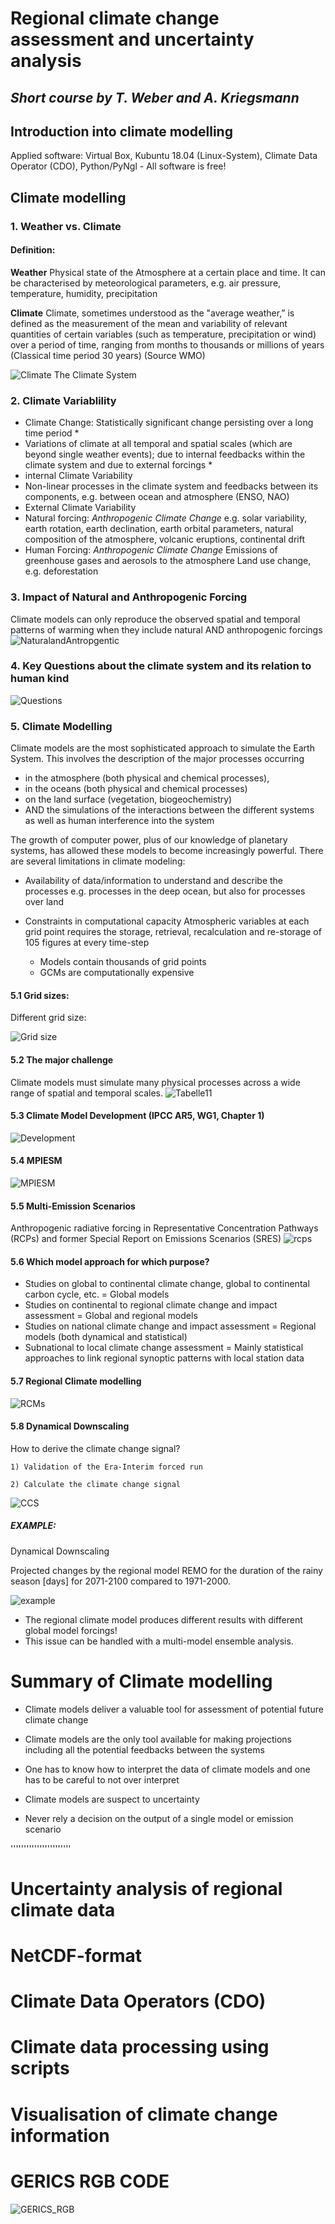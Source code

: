 # **Regional climate change assessment and uncertainty analysis**
## *Short course by T. Weber and A. Kriegsmann*

## Introduction into climate modelling

Applied software: Virtual Box, Kubuntu 18.04 (Linux-System), Climate Data Operator (CDO), Python/PyNgl - All software is free!

## Climate modelling
### 1. Weather vs. Climate
#### Definition:
**Weather**
Physical state of the Atmosphere
at a certain place and time. It can be characterised by meteorological parameters, e.g. air pressure, temperature, humidity, precipitation

**Climate**
Climate, sometimes understood as the "average weather,” is defined as the measurement of the mean and variability of relevant quantities of certain variables (such as temperature, precipitation or wind) over a period of time, ranging from months to thousands or millions of years (Classical time period 30 years)
(Source WMO)

![Climate](./fig_workshop/Climate_Bild1_klein.png " Climate")
The Climate System

### 2. Climate Variablility
* Climate Change: Statistically significant change persisting over a long time period * 
* Variations of climate at all temporal and spatial scales (which are beyond single weather events); due to internal feedbacks within the climate system and due to external forcings *
* internal Climate Variability
* Non-linear processes in the climate system and feedbacks between its components, e.g. between ocean and atmosphere (ENSO, NAO)
* External Climate Variability
* Natural forcing: 
*Anthropogenic Climate Change*
e.g. solar variability, earth rotation, earth declination, earth orbital parameters, natural composition of the atmosphere, volcanic eruptions, continental drift
* Human Forcing:
*Anthropogenic Climate Change*
Emissions of greenhouse gases and aerosols to the atmosphere Land use change,
e.g. deforestation

### 3. Impact of Natural and Anthropogenic Forcing
Climate models can only reproduce the observed spatial and temporal patterns of warming when they include natural AND anthropogenic forcings
![NaturalandAntropgentic](./fig_workshop/Forcing_klein.png "natural and anthropogentic forcings")

### 4. Key Questions about the climate system and its relation to human kind
![Questions](./fig_workshop/key_questions_klein_klein.png "key_questions")

### 5. Climate Modelling
Climate models are the most sophisticated approach to simulate the Earth System.
This involves the description of the major processes occurring

* in the atmosphere (both physical and chemical processes),
* in the oceans (both physical and chemical processes)
* on the land surface (vegetation, biogeochemistry)
* AND the simulations of the interactions between the different systems as well as human interference into the system

The growth of computer power, plus of our knowledge of planetary systems, has allowed these models to become increasingly powerful.
There are several limitations in climate modeling:

* Availability of data/information to understand and describe the processes e.g. processes in the deep ocean, but also for processes over land
* Constraints in computational capacity Atmospheric variables at each grid point requires the storage, retrieval, recalculation and re-storage of 105 figures at every time-step

  * Models contain thousands of grid points
  * GCMs are computationally expensive

#### 5.1 Grid sizes:
Different grid size:

![Grid size](./fig_workshop/Grid_size.png "Different Grid size")

#### 5.2 The major challenge
Climate models must simulate many physical processes across a wide range of spatial and temporal scales.
![Tabelle11](./fig_workshop/Tabelle11_klein.png "Major challenge")

#### 5.3 Climate Model Development (IPCC AR5, WG1, Chapter 1)
![Development](./fig_workshop/Development_klein_klein.png "Development of the GCMs with time")

#### 5.4 MPIESM
![MPIESM](./fig_workshop/echam6.png "Earth System Models")

#### 5.5 Multi-Emission Scenarios
Anthropogenic radiative forcing in Representative Concentration Pathways (RCPs) and  former Special Report on Emissions Scenarios (SRES)
![rcps](./fig_workshop/rcps_klein.png "Adopted from: IPCC AR5 WG I: Figure 1.15 | Historical and projected total anthropogenic  radiative forcing (RF) (W m–2) relative to preindustrial level (about 1765) between 1950 and 2100.")

#### 5.6 Which model approach for which purpose?
* Studies on global to continental climate change, global to continental carbon cycle, etc.
  = Global models
* Studies on continental to regional climate change and impact assessment
   = Global and regional models
* Studies on national climate change and impact assessment
   = Regional models (both dynamical and statistical)
* Subnational to local climate change assessment
   = Mainly statistical approaches to link regional synoptic patterns with local station data 

#### 5.7 Regional Climate modelling
![RCMs](./fig_workshop/Folie19_klein.png "From GCM to RCM" )

#### 5.8 Dynamical Downscaling
How to derive the climate change signal?

    1) Validation of the Era-Interim forced run

    2) Calculate the climate change signal

![CCS](./fig_workshop/val_climatechange_folie_klein.png " " )

##### EXAMPLE:
Dynamical Downscaling

Projected changes by the regional model REMO for the duration of the rainy season [days] for 2071-2100 compared to 1971-2000. 

![example](./fig_workshop/Folie24_klein.png "The upper row shows the ECHAM6 and the bottom row the EC-EARTH forcing. Emission scenarios are represented by different columns. " )

* The regional climate model produces different results with different global model forcings!
* This issue can be handled with a multi-model ensemble analysis.

# Summary of Climate modelling
* Climate models deliver a valuable tool for assessment of potential future climate change

* Climate models are the only tool available for making projections including all the potential feedbacks between the systems

* One has to know how to interpret the data of climate models and one has to be careful to not over interpret

* Climate models are suspect to uncertainty

* Never rely a decision on the output of a single model or emission scenario


'''''''''''''''''''''''

# Uncertainty analysis of regional climate data

# NetCDF-format

# Climate Data Operators (CDO)
# Climate data processing using scripts
# Visualisation of climate change information




# GERICS RGB CODE

![GERICS_RGB](./fig_workshop/GERICS_color-codes_in_RGB_for_presentations_klein.png "GERICS rgb code")